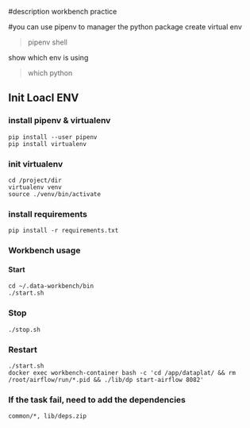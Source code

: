 #description
workbench practice

#you can use pipenv to manager the python package
create virtual env
>pipenv shell

show which env is using
>which python 


## Init Loacl ENV

### install pipenv & virtualenv
```
pip install --user pipenv
pip install virtualenv
```

### init virtualenv 
```shell script
cd /project/dir
virtualenv venv
source ./venv/bin/activate
```

### install requirements
```shell script
pip install -r requirements.txt
```


### Workbench usage

#### Start

```
cd ~/.data-workbench/bin
./start.sh
```

### Stop

```
./stop.sh
```

### Restart

```
./start.sh
docker exec workbench-container bash -c 'cd /app/dataplat/ && rm /root/airflow/run/*.pid && ./lib/dp start-airflow 8082'
```

### If the task fail, need to add the dependencies

```
common/*, lib/deps.zip
```